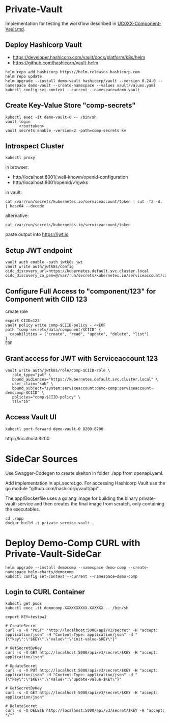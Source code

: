 # Private-Vault

Implementation for testing the workflow described in [UC0XX-Component-Vault.md](/usecase-library/UC0XX-Component-Vault.md).

## Deploy Hashicorp Vault

* https://developer.hashicorp.com/vault/docs/platform/k8s/helm
* https://github.com/hashicorp/vault-helm

```
helm repo add hashicorp https://helm.releases.hashicorp.com
helm repo update
helm upgrade --install demo-vault hashicorp/vault --version 0.24.0 --namespace demo-vault --create-namespace --values vault/values.yaml
kubectl config set-context --current --namespace=demo-vault
```

## Create Key-Value Store "comp-secrets"

```
kubectl exec -it demo-vault-0 -- /bin/sh
vault login
      <roottoken>
vault secrets enable -version=2 -path=comp-secrets kv
```

## Introspect Cluster

```
kubectl proxy
```

in browser:

* http//localhost:8001/.well-known/openid-configuration
* http//localhost:8001/openid/v1/jwks

in vault:

```
cat /var/run/secrets/kubernetes.io/serviceaccount/token | cut -f2 -d. | base64 --decode
```

alternative:

```
cat /var/run/secrets/kubernetes.io/serviceaccount/token 
```

paste output into https://jwt.io


## Setup JWT endpoint 

```
vault auth enable -path jwtk8s jwt
vault write auth/jwtk8s/config oidc_discovery_url=https://kubernetes.default.svc.cluster.local oidc_discovery_ca_pem=@/var/run/secrets/kubernetes.io/serviceaccount/ca.crt
```



## Configure Full Access to "component/123" for Component with CIID 123 

create role

```
export CIID=123
vault policy write comp-$CIID-policy - <<EOF
path "comp-secrets/data/component/$CIID" {
  capabilities = ["create", "read", "update", "delete", "list"]
}
EOF
```

## Grant access for JWT with Serviceaccount 123 

```
vault write auth/jwtk8s/role/comp-$CIID-role \
   role_type="jwt" \
   bound_audiences="https://kubernetes.default.svc.cluster.local" \
   user_claim="sub" \
   bound_subject="system:serviceaccount:demo-comp:serviceaccount-democomp-$CIID" \
   policies="comp-$CIID-policy" \
   ttl="1h"
```

## Access Vault UI

```
kubectl port-forward demo-vault-0 8200:8200
```

http://localhost:8200

# SideCar Sources

Use Swagger-Codegen to create skelton in folder ./app from openapi.yaml.

Add implementation in api_secret.go. 
For accessing Hashicorp Vault use the go module "github.com/hashicorp/vault/api".

The app/Dockerfile uses a golang image for building the binary private-vault-service 
and then creates the final image from scratch, only containing the executables.

```
cd ./app
docker build -t private-service-vault .
```

# Deploy Demo-Comp CURL with Private-Vault-SideCar

```
helm upgrade --install democomp --namespace demo-comp --create-namespace helm-charts/democomp
kubectl config set-context --current --namespace=demo-comp  
```

## Login to CURL Container

```
kubectl get pods
kubectl exec -it democomp-XXXXXXXXXX-XXXXXX -- /bin/sh

export KEY=testpw1

# CreateSecret
curl -s -X "POST" "http://localhost:5000/api/v3/secret" -H "accept: application/json" -H "Content-Type: application/json" -d "{\"key\":\"$KEY\",\"value\":\"init-value-$KEY\"}"

# GetSecretByKey
curl -s -X GET http://localhost:5000/api/v3/secret/$KEY -H "accept: application/json"

# UpdateSecret
curl -s -X PUT http://localhost:5000/api/v3/secret/$KEY -H "accept: application/json" -H "Content-Type: application/json" -d "{\"key\":\"$KEY\",\"value\":\"update-value-$KEY\"}"

# GetSecretByKey
curl -s -X GET http://localhost:5000/api/v3/secret/$KEY -H "accept: application/json"

# DeleteSecret
curl -s -X DELETE http://localhost:5000/api/v3/secret/$KEY -H "accept: */*"
```





 
